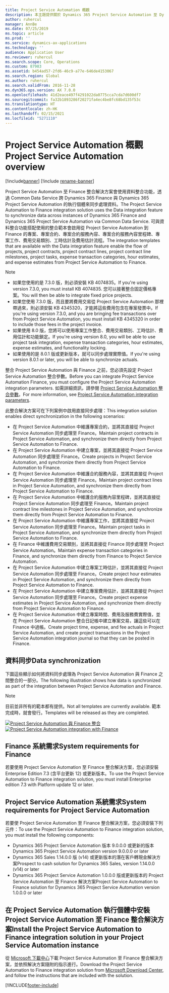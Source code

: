 ```yaml
---
title: Project Service Automation 概觀
description: 本主題提供關於 Dynamics 365 Project Service Automation 至 Dynamics 365 Finance 整合解決方案的資訊。
author: ruhercul
manager: AnnBe
ms.date: 07/25/2019
ms.topic: article
ms.prod: ''
ms.service: dynamics-ax-applications
ms.technology: ''
audience: Application User
ms.reviewer: ruhercul
ms.search.scope: Core, Operations
ms.custom: 87983
ms.assetid: b454ad57-2fd6-46c9-a77e-646de4153067
ms.search.region: Global
ms.author: ruhercul
ms.search.validFrom: 2016-11-28
ms.dyn365.ops.version: AX 7.0.0
ms.openlocfilehash: 41d2eace497f4291022da0775cca7cda7d600df7
ms.sourcegitcommit: fa32b1893286f20271fa4ec4be8fc68bd135f53c
ms.translationtype: HT
ms.contentlocale: zh-HK
ms.lasthandoff: 02/15/2021
ms.locfileid: "5271110"
---
```

# <a name="project-service-automation-overview"></a><span data-ttu-id="d9ad5-103">Project Service Automation 概觀</span><span class="sxs-lookup"><span data-stu-id="d9ad5-103">Project Service Automation overview</span></span>

[!include[banner](../includes/banner.md)]
[!include [rename-banner](~/includes/cc-data-platform-banner.md)]

<span data-ttu-id="d9ad5-104">Project Service Automation 至 Finance 整合解決方案會使用資料整合功能，透過 Common Data Service 跨 Dynamics 365 Finance 與 Dynamics 365 Project Service Automation 的執行個體來同步處理資料。</span><span class="sxs-lookup"><span data-stu-id="d9ad5-104">The Project Service Automation to Finance integration solution uses the Data integration feature to synchronize data across instances of Dynamics 365 Finance and Dynamics 365 Project Service Automation via Common Data Service.</span></span> <span data-ttu-id="d9ad5-105">可與資料整合功能搭配使用的整合範本會啟用從 Project Service Automation 到 Finance 的專案、專案合約、專案合約服務內容、專案合約服務內容里程碑、專案工作、費用交易類別、工時估計及費用估計流程。</span><span class="sxs-lookup"><span data-stu-id="d9ad5-105">The integration templates that are available with the Data integration feature enable the flow of projects, project contracts, project contract lines, project contract line milestones, project tasks, expense transaction categories, hour estimates, and expense estimates from Project Service Automation to Finance.</span></span>

> [!NOTE]
> - <span data-ttu-id="d9ad5-106">如果您使用的是 7.3.0 版，則必須安裝 KB 4074835。</span><span class="sxs-lookup"><span data-stu-id="d9ad5-106">If you're using version 7.3.0, you must install KB 4074835.</span></span> <span data-ttu-id="d9ad5-107">您可以接著整合固定價格專案。</span><span class="sxs-lookup"><span data-stu-id="d9ad5-107">You will then be able to integrate fixed price projects.</span></span>
> - <span data-ttu-id="d9ad5-108">如果您使用 7.3.0 版，而且要將費用交易從 Project Service Automation 那裡帶過來，則必須安裝 KB 4345320，才能將這些費用包含在專案發票中。</span><span class="sxs-lookup"><span data-stu-id="d9ad5-108">If you're using version 7.3.0, and you are bringing fee transactions over from Project Service Automation, you must install KB 4345320 in order to include those fees in the project invoice.</span></span>
> - <span data-ttu-id="d9ad5-109">如果使用 8.0 版，您將可以使用專案工作整合、費用交易類別、工時估計、費用估計和功能鎖定。</span><span class="sxs-lookup"><span data-stu-id="d9ad5-109">If you're using version 8.0, you will be able to use project task integration, expense transaction categories, hour estimates, expense estimates, and functionality locking.</span></span>
> - <span data-ttu-id="d9ad5-110">如果使用的是 8.0.1 版或更新版本，就可以同步處理實際值。</span><span class="sxs-lookup"><span data-stu-id="d9ad5-110">If you're using version 8.0.1 or later, you will be able to synchronize actuals.</span></span>

<span data-ttu-id="d9ad5-111">整合 Project Service Automation 與 Finance 之前，您必須先設定 Project Service Automation 整合參數。</span><span class="sxs-lookup"><span data-stu-id="d9ad5-111">Before you can integrate Project Service Automation Finance, you must configure the Project Service Automation integration parameters.</span></span> <span data-ttu-id="d9ad5-112">如需詳細資訊，請參閱 [Project Service Automation 整合參數](PSA-parameters.md)。</span><span class="sxs-lookup"><span data-stu-id="d9ad5-112">For more information, see [Project Service Automation integration parameters](PSA-parameters.md).</span></span>

<span data-ttu-id="d9ad5-113">此整合解決方案可在下列案例中啟用直接同步處理：</span><span class="sxs-lookup"><span data-stu-id="d9ad5-113">This integration solution enables direct synchronization in the following scenarios:</span></span>

- <span data-ttu-id="d9ad5-114">在 Project Service Automation 中維護專案合約，並將其直接從 Project Service Automation 同步處理至 Finance。</span><span class="sxs-lookup"><span data-stu-id="d9ad5-114">Maintain project contracts in Project Service Automation, and synchronize them directly from Project Service Automation to Finance.</span></span>
- <span data-ttu-id="d9ad5-115">在 Project Service Automation 中建立專案，並將其直接從 Project Service Automation 同步處理至 Finance。</span><span class="sxs-lookup"><span data-stu-id="d9ad5-115">Create projects in Project Service Automation, and synchronize them directly from Project Service Automation to Finance.</span></span>
- <span data-ttu-id="d9ad5-116">在 Project Service Automation 中維護合約服務內容，並將其直接從 Project Service Automation 同步處理至 Finance。</span><span class="sxs-lookup"><span data-stu-id="d9ad5-116">Maintain project contract lines in Project Service Automation, and synchronize them directly from Project Service Automation to Finance.</span></span>
- <span data-ttu-id="d9ad5-117">在 Project Service Automation 中維護合約服務內容里程碑，並將其直接從 Project Service Automation 同步處理至 Finance。</span><span class="sxs-lookup"><span data-stu-id="d9ad5-117">Maintain project contract line milestones in Project Service Automation, and synchronize them directly from Project Service Automation to Finance.</span></span>
- <span data-ttu-id="d9ad5-118">在 Project Service Automation 中維護專案工作，並將其直接從 Project Service Automation 同步處理至 Finance。</span><span class="sxs-lookup"><span data-stu-id="d9ad5-118">Maintain project tasks in Project Service Automation, and synchronize them directly from Project Service Automation to Finance.</span></span>
- <span data-ttu-id="d9ad5-119">在 Finance 中維護費用交易類別，並將其直接從 Finance 同步處理至 Project Service Automation。</span><span class="sxs-lookup"><span data-stu-id="d9ad5-119">Maintain expense transaction categories in Finance, and synchronize them directly from Finance to Project Service Automation.</span></span>
- <span data-ttu-id="d9ad5-120">在 Project Service Automation 中建立專案工時估計，並將其直接從 Project Service Automation 同步處理至 Finance。</span><span class="sxs-lookup"><span data-stu-id="d9ad5-120">Create project hour estimates in Project Service Automation, and synchronize them directly from Project Service Automation to Finance.</span></span>
- <span data-ttu-id="d9ad5-121">在 Project Service Automation 中建立專案費用估計，並將其直接從 Project Service Automation 同步處理至 Finance。</span><span class="sxs-lookup"><span data-stu-id="d9ad5-121">Create project expense estimates in Project Service Automation, and synchronize them directly from Project Service Automation to Finance.</span></span>
- <span data-ttu-id="d9ad5-122">在 Project Service Automation 中建立專案時間、費用及服務費實際值，並在 Project Service Automation 整合日記帳中建立專案交易，讓這些可以在 Finance 中過帳。</span><span class="sxs-lookup"><span data-stu-id="d9ad5-122">Create project time, expense, and fee actuals in Project Service Automation, and create project transactions in the Project Service Automation integration journal so that they can be posted in Finance.</span></span>

## <a name="data-synchronization"></a><span data-ttu-id="d9ad5-123">資料同步</span><span class="sxs-lookup"><span data-stu-id="d9ad5-123">Data synchronization</span></span>

<span data-ttu-id="d9ad5-124">下圖這些顯示如何將資料同步處理為 Project Service Automation 與 Finance 之間整合的一部分。</span><span class="sxs-lookup"><span data-stu-id="d9ad5-124">The following illustration shows how data is synchronized as part of the integration between Project Service Automation and Finance.</span></span>

> [!NOTE]
> <span data-ttu-id="d9ad5-125">目前並非所有的範本都有提供。</span><span class="sxs-lookup"><span data-stu-id="d9ad5-125">Not all templates are currently available.</span></span> <span data-ttu-id="d9ad5-126">範本完成時，就會發行。</span><span class="sxs-lookup"><span data-stu-id="d9ad5-126">Templates will be released as they are completed.</span></span>

<span data-ttu-id="d9ad5-127">[![Project Service Automation 與 Finance 整合](./media/PSA-integration.png)](./media/PSA-integration.png)</span><span class="sxs-lookup"><span data-stu-id="d9ad5-127">[![Project Service Automation integration with Finance](./media/PSA-integration.png)](./media/PSA-integration.png)</span></span>

## <a name="system-requirements-for-finance"></a><span data-ttu-id="d9ad5-128">Finance 系統需求</span><span class="sxs-lookup"><span data-stu-id="d9ad5-128">System requirements for Finance</span></span>

<span data-ttu-id="d9ad5-129">若要使用 Project Service Automation 至 Finance 整合解決方案，您必須安裝 Enterprise Edition 7.3 (含平台更新 12) 或更新版本。</span><span class="sxs-lookup"><span data-stu-id="d9ad5-129">To use the Project Service Automation to Finance integration solution, you must install Enterprise edition 7.3 with Platform update 12 or later.</span></span>

## <a name="system-requirements-for-project-service-automation"></a><span data-ttu-id="d9ad5-130">Project Service Automation 系統需求</span><span class="sxs-lookup"><span data-stu-id="d9ad5-130">System requirements for Project Service Automation</span></span>

<span data-ttu-id="d9ad5-131">若要使 Project Service Automation 至 Finance 整合解決方案，您必須安裝下列元件：</span><span class="sxs-lookup"><span data-stu-id="d9ad5-131">To use the Project Service Automation to Finance integration solution, you must install the following components:</span></span>

- <span data-ttu-id="d9ad5-132">Dynamics 365 Project Service Automation 版本 9.0.0.0 或更新的版本</span><span class="sxs-lookup"><span data-stu-id="d9ad5-132">Dynamics 365 Project Service Automation version 9.0.0.0 or later</span></span>
- <span data-ttu-id="d9ad5-133">Dynamics 365 Sales 1.14.0.0 版 (v14) 或更新版本的潛在客戶轉現金解決方案</span><span class="sxs-lookup"><span data-stu-id="d9ad5-133">Prospect to cash solution for Dynamics 365 Sales, version 1.14.0.0 (v14) or later</span></span>
- <span data-ttu-id="d9ad5-134">Dynamics 365 Project Service Automation 1.0.0.0 版或更新版本的 Project Service Automation 至 Finance 解決方案</span><span class="sxs-lookup"><span data-stu-id="d9ad5-134">Project Service Automation to Finance solution for Dynamics 365 Project Service Automation version 1.0.0.0 or later</span></span>

## <a name="install-the-project-service-automation-to-finance-integration-solution-in-your-project-service-automation-instance"></a><span data-ttu-id="d9ad5-135">在 Project Service Automation 執行個體中安裝 Project Service Automation 至 Finance 整合解決方案</span><span class="sxs-lookup"><span data-stu-id="d9ad5-135">Install the Project Service Automation to Finance integration solution in your Project Service Automation instance</span></span>

<span data-ttu-id="d9ad5-136">從 [Microsoft 下載中心](https://www.microsoft.com/download/details.aspx?id=57016)下載 Project Service Automation 至 Finance 整合解決方案，並依照解決方案隨附的指示進行。</span><span class="sxs-lookup"><span data-stu-id="d9ad5-136">Download the Project Service Automation to Finance integration solution from [Microsoft Download Center](https://www.microsoft.com/download/details.aspx?id=57016), and follow the instructions that are included with the solution.</span></span>


[!INCLUDE[footer-include](../includes/footer-banner.md)]